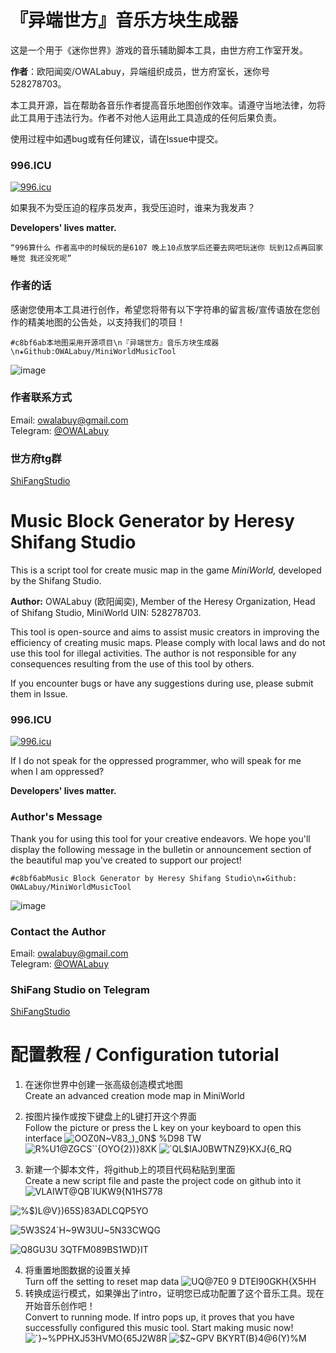 # 『异端世方』音乐方块生成器

这是一个用于《迷你世界》游戏的音乐辅助脚本工具，由世方府工作室开发。

**作者**：欧阳闻奕/OWALabuy，异端组织成员，世方府室长，迷你号528278703。

本工具开源，旨在帮助各音乐作者提高音乐地图创作效率。请遵守当地法律，勿将此工具用于违法行为。作者不对他人运用此工具造成的任何后果负责。

使用过程中如遇bug或有任何建议，请在Issue中提交。

### 996.ICU

<a href="https://996.icu"><img src="https://img.shields.io/badge/link-996.icu-red.svg" alt="996.icu" /></a>

如果我不为受压迫的程序员发声，我受压迫时，谁来为我发声？

<b>Developers' lives matter.</b>

`“996算什么 作者高中的时候玩的是6107 晚上10点放学后还要去网吧玩迷你 玩到12点再回家睡觉 我还没死呢”`

### 作者的话

感谢您使用本工具进行创作，希望您将带有以下字符串的留言板/宣传语放在您创作的精美地图的公告处，以支持我们的项目！

    #c8bf6ab本地图采用开源项目\n『异端世方』音乐方块生成器\n★Github:OWALabuy/MiniWorldMusicTool

![image](https://github.com/OWALabuy/MiniWorldMusicTool/assets/134919443/ecff3eb6-756e-4086-8e40-5ab16e071736)

### 作者联系方式
Email: [owalabuy@gmail.com](mailto:owalabuy@gmail.com)  
Telegram: [@OWALabuy](https://t.me/OWALabuy)

### 世方府tg群
[ShiFangStudio](https://t.me/ShiFangStudio)

# Music Block Generator by Heresy Shifang Studio

This is a script tool for create music map in the game *MiniWorld,* developed by the Shifang Studio.

**Author:** OWALabuy (欧阳闻奕), Member of the Heresy Organization, Head of Shifang Studio, MiniWorld UIN: 528278703.

This tool is open-source and aims to assist music creators in improving the efficiency of creating music maps. Please comply with local laws and do not use this tool for illegal activities. The author is not responsible for any consequences resulting from the use of this tool by others.

If you encounter bugs or have any suggestions during use, please submit them in Issue.

### 996.ICU

<a href="https://996.icu"><img src="https://img.shields.io/badge/link-996.icu-red.svg" alt="996.icu" /></a>

If I do not speak for the oppressed programmer, who will speak for me when I am oppressed?

<b>Developers' lives matter.</b>

### Author's Message

Thank you for using this tool for your creative endeavors. We hope you'll display the following message in the bulletin or announcement section of the beautiful map you've created to support our project!

    #c8bf6abMusic Block Generator by Heresy Shifang Studio\n★Github: OWALabuy/MiniWorldMusicTool

![image](https://github.com/OWALabuy/MiniWorldMusicTool/assets/134919443/ecff3eb6-756e-4086-8e40-5ab16e071736)


### Contact the Author
Email: [owalabuy@gmail.com](mailto:owalabuy@gmail.com)  
Telegram: [@OWALabuy](https://t.me/OWALabuy)

### ShiFang Studio on Telegram
[ShiFangStudio](https://t.me/ShiFangStudio)

# 配置教程 / Configuration tutorial
1. 在迷你世界中创建一张高级创造模式地图</br>Create an advanced creation mode map in MiniWorld
2. 按图片操作或按下键盘上的L键打开这个界面</br>Follow the picture or press the L key on your keyboard to open this interface
![OOZ0N~V83_)_0N$ %D98 TW](https://github.com/OWALabuy/MiniWorldMusicTool/assets/134919443/bf2731a4-ca64-40ac-811f-78e13b781cff)
![R%U1@ZGCS``{OYO{2})}8XK](https://github.com/OWALabuy/MiniWorldMusicTool/assets/134919443/ec740b37-4565-4106-a17b-468f8d3d95f6)
![`QL$IAJ0BWTNZ9}KXJ{6_RQ](https://github.com/OWALabuy/MiniWorldMusicTool/assets/134919443/98c93e6b-4dfe-490b-97c4-2211a1a2726d)

3. 新建一个脚本文件，将github上的项目代码粘贴到里面</br>Create a new script file and paste the project code on github into it
![VLAIWT@QB`IUKW9{N1HS778](https://github.com/OWALabuy/MiniWorldMusicTool/assets/134919443/36983067-981e-40b2-93e3-9d5c957ee307)

![%$)L@V})65S}83ADLCQP5YO](https://github.com/OWALabuy/MiniWorldMusicTool/assets/134919443/011a33ad-caad-4b9f-8efe-85a3aa9c943f)

![5W3S24`H~9W3UU~5N33CWQG](https://github.com/OWALabuy/MiniWorldMusicTool/assets/134919443/c01159af-80be-4aac-8c9b-216ba9672e4a)

![Q8GU3U 3QTFM089BS1WD}IT](https://github.com/OWALabuy/MiniWorldMusicTool/assets/134919443/6aba35b3-2c5a-49f9-8a03-edaaf92f9fdc)

4. 将重置地图数据的设置关掉</br>Turn off the setting to reset map data
![UQ@7E0 9 DTEI90GKH{X5HH](https://github.com/OWALabuy/MiniWorldMusicTool/assets/134919443/56c4cbf9-813c-47f3-90b4-8e14f4882ade)
5. 转换成运行模式，如果弹出了intro，证明您已成功配置了这个音乐工具。现在开始音乐创作吧！</br>Convert to running mode. If intro pops up, it proves that you have successfully configured this music tool. Start making music now!
![`}~%PPHXJ53HVMO{65J2W8R](https://github.com/OWALabuy/MiniWorldMusicTool/assets/134919443/01685ae0-a18b-4e80-83c6-777a88cd2c67)
![$Z~GPV BKYRT(B}4@6(Y)%M](https://github.com/OWALabuy/MiniWorldMusicTool/assets/134919443/a56b6752-7f59-4b3a-9d9d-181792c4efcb)
